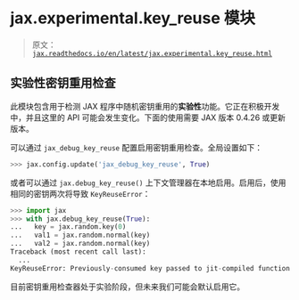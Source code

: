 # jax.experimental.key_reuse 模块

> 原文：[`jax.readthedocs.io/en/latest/jax.experimental.key_reuse.html`](https://jax.readthedocs.io/en/latest/jax.experimental.key_reuse.html)

## 实验性密钥重用检查

此模块包含用于检测 JAX 程序中随机密钥重用的**实验性**功能。它正在积极开发中，并且这里的 API 可能会发生变化。下面的使用需要 JAX 版本 0.4.26 或更新版本。

可以通过 `jax_debug_key_reuse` 配置启用密钥重用检查。全局设置如下：

```py
>>> jax.config.update('jax_debug_key_reuse', True) 
```

或者可以通过 `jax.debug_key_reuse()` 上下文管理器在本地启用。启用后，使用相同的密钥两次将导致 `KeyReuseError`：

```py
>>> import jax
>>> with jax.debug_key_reuse(True):
...   key = jax.random.key(0)
...   val1 = jax.random.normal(key)
...   val2 = jax.random.normal(key)  
Traceback (most recent call last):
  ...
KeyReuseError: Previously-consumed key passed to jit-compiled function at index 0 
```

目前密钥重用检查器处于实验阶段，但未来我们可能会默认启用它。
